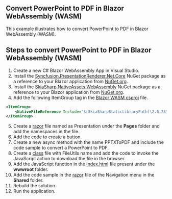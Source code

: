 Convert PowerPoint to PDF in Blazor WebAssembly (WASM)
------------------------------------------------------

This example illustrates how to convert PowerPoint to PDF in Blazor WebAssembly (WASM).

Steps to convert PowerPoint to PDF in Blazor WebAssembly (WASM)
---------------------------------------------------------------

1. Create a new C# Blazor WebAssembly App in Visual Studio.
2. Install the [Syncfusion.PresentationRenderer.Net.Core](https://www.nuget.org/packages/Syncfusion.PresentationRenderer.Net.Core) NuGet package as a reference to your Blazor application from [NuGet.org](https://www.nuget.org/).  
3. Install the [SkiaSharp.NativeAssets.WebAssembly](https://www.nuget.org/packages/SkiaSharp.NativeAssets.WebAssembly) NuGet package as a reference to your Blazor application from [NuGet.org](https://www.nuget.org/).  
4. Add the following ItemGroup tag in the [Blazor WASM csproj](https://github.com/SyncfusionExamples/PowerPoint-Examples/blob/master/PPTX-to-PDF-conversion/Convert-PowerPoint-presentation-to-PDF/Blazor/Client-side-application/Convert-PPTX-to-PDF/Convert-PPTX-to-PDF.csproj) file.

```xml
<ItemGroup>
    <NativeFileReference Include="$(SkiaSharpStaticLibraryPath)\2.0.23\*.a" />
</ItemGroup>
```

5. Create a [razor](https://github.com/SyncfusionExamples/PowerPoint-Examples/blob/master/PPTX-to-PDF-conversion/Convert-PowerPoint-presentation-to-PDF/Blazor/Client-side-application/Convert-PPTX-to-PDF/Pages/DocIO.razor) file named as Presentation under the **Pages** folder and add the namespaces in the file.
6. Add the code to create a button.
7. Create a new async method with the name PPTXToPDF and include the code sample to convert a PowerPoint to PDF.
8. Create a [class](https://github.com/SyncfusionExamples/PowerPoint-Examples/blob/master/PPTX-to-PDF-conversion/Convert-PowerPoint-presentation-to-PDF/Blazor/Client-side-application/Convert-PPTX-to-PDF/FileUtils.cs) file with FileUtils name and add the code to invoke the JavaScript action to download the file in the browser.
9. Add the JavaScript function in the [Index.html](https://github.com/SyncfusionExamples/PowerPoint-Examples/blob/master/PPTX-to-PDF-conversion/Convert-PowerPoint-presentation-to-PDF/Blazor/Client-side-application/Convert-PPTX-to-PDF/wwwroot/index.html) file present under the **wwwroot** folder.
10. Add the code sample in the [razor](https://github.com/SyncfusionExamples/PowerPoint-Examples/blob/master/PPTX-to-PDF-conversion/Convert-PowerPoint-presentation-to-PDF/Blazor/Client-side-application/Convert-PPTX-to-PDF/Shared/NavMenu.razor) file of the Navigation menu in the **Shared** folder.
11. Rebuild the solution.
12. Run the application.
